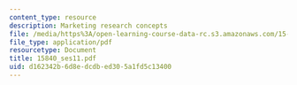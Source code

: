 ```yaml
---
content_type: resource
description: Marketing research concepts
file: /media/https%3A/open-learning-course-data-rc.s3.amazonaws.com/15-840-special-seminar-in-marketing-marketing-management-spring-2004/d162342b6d8edcdbed305a1fd5c13400_15840_ses11.pdf
file_type: application/pdf
resourcetype: Document
title: 15840_ses11.pdf
uid: d162342b-6d8e-dcdb-ed30-5a1fd5c13400
---
```

